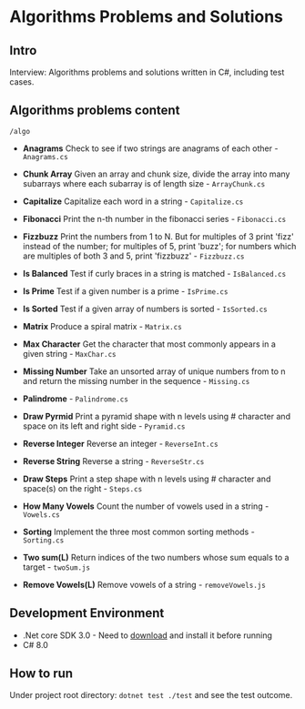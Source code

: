# Algorithms Problems and Solutions

## Intro

Interview: Algorithms problems and solutions written in C#, including test cases.

## Algorithms problems content 
`/algo`

- **Anagrams** Check to see if two strings are anagrams of each other - `Anagrams.cs`
- **Chunk Array** Given an array and chunk size, divide the array into many subarrays where each subarray is of length size - `ArrayChunk.cs`
- **Capitalize** Capitalize each word in a string - `Capitalize.cs`
- **Fibonacci** Print the n-th number in the fibonacci series - `Fibonacci.cs`
- **Fizzbuzz** Print the numbers from 1 to N. But for multiples of 3 print 'fizz' instead of the number; for multiples of 5, print 'buzz'; for numbers which are multiples of both 3 and 5, print 'fizzbuzz' - `Fizzbuzz.cs`
- **Is Balanced** Test if curly braces in a string is matched - `IsBalanced.cs`
- **Is Prime** Test if a given number is a prime - `IsPrime.cs`
- **Is Sorted** Test if a given array of numbers is sorted - `IsSorted.cs`
- **Matrix** Produce a spiral matrix - `Matrix.cs`
- **Max Character** Get the character that most commonly appears in a given string  - `MaxChar.cs`
- **Missing Number** Take an unsorted array of unique numbers from to n and return the missing number in the sequence - `Missing.cs`
- **Palindrome** - `Palindrome.cs`
- **Draw Pyrmid** Print a pyramid shape with n levels using # character and space on its left and right side - `Pyramid.cs`
- **Reverse Integer** Reverse an integer - `ReverseInt.cs`
- **Reverse String** Reverse a string - `ReverseStr.cs`
- **Draw Steps** Print a step shape with n levels using # character and space(s) on the right - `Steps.cs`
- **How Many Vowels** Count the number of vowels used in a string - `Vowels.cs`

- **Sorting** Implement the three most common sorting methods - `Sorting.cs`
- **Two sum(L)** Return indices of the two numbers whose sum equals to a target - `twoSum.js`
- **Remove Vowels(L)** Remove vowels of a string - `removeVowels.js`

## Development Environment

* .Net core SDK 3.0 - Need to [download](https://dotnet.microsoft.com/download) and install it before running
* C# 8.0

## How to run

Under project root directory: `dotnet test ./test` and see the test outcome.